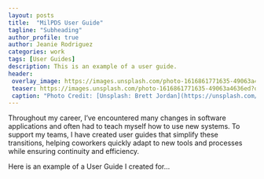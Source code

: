 ```yaml
---
layout: posts
title:  "MilPDS User Guide"
tagline: "Subheading"
author_profile: true
author: Jeanie Rodriguez 
categories: work
tags: [User Guides]
description: This is an example of a user guide. 
header:
 overlay_image: https://images.unsplash.com/photo-1616861771635-49063a4636ed?q=80&w=3174&auto=format&fit=crop&ixlib=rb-4.0.3&ixid=M3wxMjA3fDB8MHxwaG90by1wYWdlfHx8fGVufDB8fHx8fA%3D%3D
 teaser: https://images.unsplash.com/photo-1616861771635-49063a4636ed?q=80&w=3174&auto=format&fit=crop&ixlib=rb-4.0.3&ixid=M3wxMjA3fDB8MHxwaG90by1wYWdlfHx8fGVufDB8fHx8fA%3D%3D
 caption: "Photo Credit: [Unsplash: Brett Jordan](https://unsplash.com/@brett_jordan)"
---
```


Throughout my career, I’ve encountered many changes in software applications and often had to teach myself how to use new systems. To support my teams, I have created user guides that simplify these transitions, helping coworkers quickly adapt to new tools and processes while ensuring continuity and efficiency.

Here is an example of a User Guide I created for...
